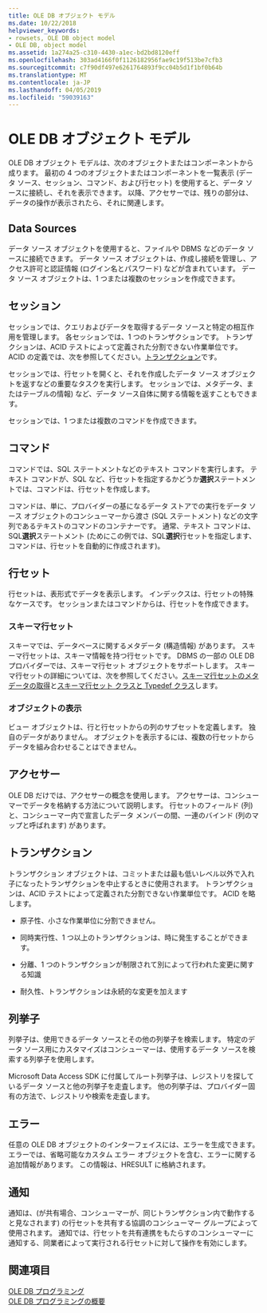 ```yaml
---
title: OLE DB オブジェクト モデル
ms.date: 10/22/2018
helpviewer_keywords:
- rowsets, OLE DB object model
- OLE DB, object model
ms.assetid: 1a274a25-c310-4430-a1ec-bd2bd8120eff
ms.openlocfilehash: 303ad4166f0f1126182956fae9c19f513be7cfb3
ms.sourcegitcommit: c7f90df497e6261764893f9cc04b5d1f1bf0b64b
ms.translationtype: MT
ms.contentlocale: ja-JP
ms.lasthandoff: 04/05/2019
ms.locfileid: "59039163"
---
```

# <a name="ole-db-object-model"></a>OLE DB オブジェクト モデル

OLE DB オブジェクト モデルは、次のオブジェクトまたはコンポーネントから成ります。 最初の 4 つのオブジェクトまたはコンポーネントを一覧表示 (データ ソース、セッション、コマンド、および行セット) を使用すると、データ ソースに接続し、それを表示できます。 以降、アクセサーでは、残りの部分は、データの操作が表示されたら、それに関連します。

## <a name="data-sources"></a>Data Sources

データ ソース オブジェクトを使用すると、ファイルや DBMS などのデータ ソースに接続できます。 データ ソース オブジェクトは、作成し接続を管理し、アクセス許可と認証情報 (ログイン名とパスワード) などが含まれています。 データ ソース オブジェクトは、1 つまたは複数のセッションを作成できます。

## <a name="sessions"></a>セッション

セッションでは、クエリおよびデータを取得するデータ ソースと特定の相互作用を管理します。 各セッションでは、1 つのトランザクションです。 トランザクションは、ACID テストによって定義された分割できない作業単位です。 ACID の定義では、次を参照してください。[トランザクション](#vcconoledbcomponents_transactions)です。

セッションでは、行セットを開くと、それを作成したデータ ソース オブジェクトを返すなどの重要なタスクを実行します。 セッションでは、メタデータ、またはテーブルの情報) など、データ ソース自体に関する情報を返すこともできます。

セッションでは、1 つまたは複数のコマンドを作成できます。

## <a name="commands"></a>コマンド

コマンドでは、SQL ステートメントなどのテキスト コマンドを実行します。 テキスト コマンドが、SQL など、行セットを指定するかどうか**選択**ステートメントでは、コマンドは、行セットを作成します。

コマンドは、単に、プロバイダーの基になるデータ ストアでの実行をデータ ソース オブジェクトのコンシューマーから渡さ (SQL ステートメント) などの文字列であるテキストのコマンドのコンテナーです。 通常、テキスト コマンドは、SQL**選択**ステートメント (ためにこの例では、SQL**選択**行セットを指定します、コマンドは、行セットを自動的に作成されます)。

## <a name="rowsets"></a>行セット

行セットは、表形式でデータを表示します。 インデックスは、行セットの特殊なケースです。 セッションまたはコマンドからは、行セットを作成できます。

### <a name="schema-rowsets"></a>スキーマ行セット

スキーマでは、データベースに関するメタデータ (構造情報) があります。 スキーマ行セットは、スキーマ情報を持つ行セットです。 DBMS の一部の OLE DB プロバイダーでは、スキーマ行セット オブジェクトをサポートします。 スキーマ行セットの詳細については、次を参照してください。[スキーマ行セットのメタデータの取得](../../data/oledb/obtaining-metadata-with-schema-rowsets.md)と[スキーマ行セット クラスと Typedef クラス](../../data/oledb/schema-rowset-classes-and-typedef-classes.md)します。

### <a name="view-objects"></a>オブジェクトの表示

ビュー オブジェクトは、行と行セットからの列のサブセットを定義します。 独自のデータがありません。 オブジェクトを表示するには、複数の行セットからデータを組み合わせることはできません。

## <a name="accessors"></a>アクセサー

OLE DB だけでは、アクセサーの概念を使用します。 アクセサーは、コンシューマーでデータを格納する方法について説明します。 行セットのフィールド (列) と、コンシューマー内で宣言したデータ メンバーの間、一連のバインド (列のマップと呼ばれます) があります。

##  <a name="vcconoledbcomponents_transactions"></a> トランザクション

トランザクション オブジェクトは、コミットまたは最も低いレベル以外で入れ子になったトランザクションを中止するときに使用されます。 トランザクションは、ACID テストによって定義された分割できない作業単位です。 ACID を略します。

- 原子性、小さな作業単位に分割できません。

- 同時実行性、1 つ以上のトランザクションは、時に発生することができます。

- 分離、1 つのトランザクションが制限されて別によって行われた変更に関する知識

- 耐久性、トランザクションは永続的な変更を加えます

## <a name="enumerators"></a>列挙子

列挙子は、使用できるデータ ソースとその他の列挙子を検索します。 特定のデータ ソース用にカスタマイズはコンシューマーは、使用するデータ ソースを検索する列挙子を使用します。

Microsoft Data Access SDK に付属してルート列挙子は、レジストリを探しているデータ ソースと他の列挙子を走査します。 他の列挙子は、プロバイダー固有の方法で、レジストリや検索を走査します。

## <a name="errors"></a>エラー

任意の OLE DB オブジェクトのインターフェイスには、エラーを生成できます。 エラーでは、省略可能なカスタム エラー オブジェクトを含む、エラーに関する追加情報があります。 この情報は、HRESULT に格納されます。

## <a name="notifications"></a>通知

通知は、(が共有場合、コンシューマーが、同じトランザクション内で動作すると見なされます) の行セットを共有する協調のコンシューマー グループによって使用されます。 通知では、行セットを共有連携をもたらすのコンシューマーに通知する、同業者によって実行される行セットに対して操作を有効にします。

## <a name="see-also"></a>関連項目

[OLE DB プログラミング](../../data/oledb/ole-db-programming.md)<br/>
[OLE DB プログラミングの概要](../../data/oledb/ole-db-programming-overview.md)